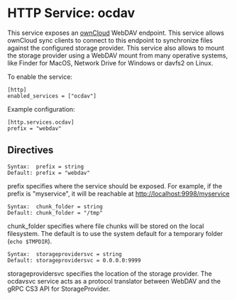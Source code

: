 # HTTP Service: ocdav

This service exposes an [ownCloud](https://ownlcloud.org/)
WebDAV endpoint. This service allows ownCloud sync clients to connect
to this endpoint to synchronize files against the configured storage provider.
This service also allows to mount the storage provider using a WebDAV mount
from many operative systems, like Finder for MacOS, Network Drive for Windows or
davfs2 on Linux.

To enable the service:

```
[http]
enabled_services = ["ocdav"]
```

Example configuration:

```
[http.services.ocdav]
prefix = "webdav"
```

## Directives

```
Syntax:  prefix = string
Default: prefix = "webdav"
```

prefix specifies where the service should be exposed.
For example, if the prefix is "myservice", it will be
reachable at [http://localhost:9998/myservice](http://localhost:9998/myservice)


```
Syntax:  chunk_folder = string
Default: chunk_folder = "/tmp"
```

chunk_folder specifies where file chunks will be stored
on the local filesystem. The default is to use the 
system default for a temporary folder (```echo $TMPDIR```).

```
Syntax:  storageprovidersvc = string
Default: storageprovidersvc = 0.0.0.0:9999
```

storageprovidersvc specifies the location of the storage provider.
The ocdavsvc service acts as a protocol translator between WebDAV and 
the gRPC CS3 API for StorageProvider.
